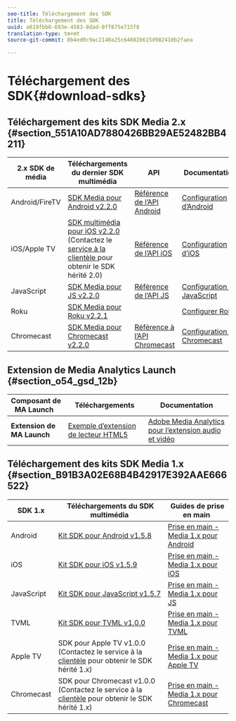 ```yaml
---
seo-title: Téléchargement des SDK
title: Téléchargement des SDK
uuid: a619fbb8-693e-4583-8dad-0ff875e715f8
translation-type: tm+mt
source-git-commit: 8b4ed0c9ac2140a25c64602b615d982410b2faea

---
```



# Téléchargement des SDK{#download-sdks}

## Téléchargement des kits SDK Media 2.x {#section_551A10AD7880426BB29AE52482BB4211}

| 2.x SDK de média | Téléchargements du dernier SDK multimédia |  API   |  Documentation  |
| --- | --- | --- | --- |
| Android/FireTV | [SDK Media pour Android v2.2.0](https://github.com/Adobe-Marketing-Cloud/media-sdks/releases/tag/android-v2.2.0) | [Référence de l’API Android](https://adobe-marketing-cloud.github.io/media-sdks/reference/android/) | [Configuration d’Android](/help/sdk-implement/setup/set-up-android.md) |
| iOS/Apple TV | [SDK multimédia pour iOS v2.2.0](https://github.com/Adobe-Marketing-Cloud/media-sdks/releases/tag/ios-v2.2.0) (Contactez le [service à la clientèle ](https://helpx.adobe.com/marketing-cloud/contact-support.html) pour obtenir le SDK hérité 2.0) | [Référence de l’API iOS](https://adobe-marketing-cloud.github.io/media-sdks/reference/ios/) | [Configuration d’iOS](/help/sdk-implement/setup/set-up-ios.md) |
| JavaScript | [SDK Media pour JS v2.2.0](https://github.com/Adobe-Marketing-Cloud/media-sdks/releases/tag/js-v2.2.0) | [Référence de l’API JS](https://adobe-marketing-cloud.github.io/media-sdks/reference/javascript/) | [Configuration de JavaScript](/help/sdk-implement/setup/set-up-js.md) |
| Roku | [SDK Media pour Roku v2.2.1](https://github.com/Adobe-Marketing-Cloud/media-sdks/releases/tag/roku-v2.2.1) |  | [Configurer Roku](/help/sdk-implement/setup/set-up-roku.md) |
| Chromecast | [SDK Media pour Chromecast v2.2.0](https://github.com/Adobe-Marketing-Cloud/media-sdks/releases/tag/chromecast-v2.2.0) | [Référence à l’API Chromecast](https://adobe-marketing-cloud.github.io/media-sdks/reference/chromecast/) | [Configuration de Chromecast](/help/sdk-implement/setup/set-up-chromecast.md) |

<!--
## Download the Adobe Nielsen 2.x SDKs {#section_ih5_vpz_p1b}

|  &nbsp;Adobe Nielsen 2.x SDKs&nbsp; | Latest&nbsp;Media&nbsp;SDK&nbsp;Downloads&nbsp; | Nielsen&nbsp;Implementation&nbsp;Guides&nbsp; |
|---|---|---|
| **Android** | [VHL for Android v.2.0.1N](https://adobecertifiedmetrics.zendesk.com/hc/en-us/articles/115002514727-VHL-version-2-0-x-N-GA-Release) | [Android 2.1](/help/nielsen-partnership/dcr-impl/dcr-android-impl-2.1.md) |
| **iOS** | [VHL for iOS v.2.0.1N](https://adobecertifiedmetrics.zendesk.com/hc/en-us/articles/115002514727-VHL-version-2-0-x-N-GA-Release) | [iOS 2.1](/help/nielsen-partnership/dcr-impl/dcr-ios-impl-2.1.md) |
| **JavaScript** | [VHL for JavaScript v.2.0.1N](https://adobecertifiedmetrics.zendesk.com/hc/en-us/articles/115002514727-VHL-version-2-0-x-N-GA-Release) | [JavaScript 2.1](/help/nielsen-partnership/dcr-impl/dcr-js-impl-2.1.md) |
-->

## Extension de Media Analytics Launch {#section_o54_gsd_12b}

| Composant de MA Launch   | Téléchargements | Documentation |
|---|---|---|
| **Extension de MA Launch** | [Exemple d’extension de lecteur HTML5](https://github.com/adobe/reactor-adobe-va-sample-player) | [Adobe Media Analytics pour l’extension audio et vidéo](https://docs.adobelaunch.com/extension-reference/web/adobe-media-analytics-for-audio-and-video-extension) |

## Téléchargement des kits SDK Media 1.x {#section_B91B3A02E68B4B42917E392AAE666522}

| SDK 1.x |  Téléchargements du SDK multimédia |  Guides de prise en main |
| --- | --- | --- |
| Android | [Kit SDK pour Android v1.5.8](https://github.com/Adobe-Marketing-Cloud/video-heartbeat/releases/tag/android-v1.5.8) | [Prise en main - Media 1.x pour Android](setup/vhl-dev-guide-v15_android.pdf) |
| iOS | [Kit SDK pour iOS v1.5.9](https://github.com/Adobe-Marketing-Cloud/video-heartbeat/releases/tag/ios-v1.5.9) | [Prise en main - Media 1.x pour iOS](setup/vhl-dev-guide-v15_ios.pdf) |
| JavaScript | [Kit SDK pour JavaScript v1.5.7](https://github.com/Adobe-Marketing-Cloud/video-heartbeat/releases/tag/js-v1.5.7) | [Prise en main - Media 1.x pour JS](setup/vhl-dev-guide-v15_js.pdf) |
| TVML | [Kit SDK pour TVML v1.0.0](https://github.com/Adobe-Marketing-Cloud/video-heartbeat/releases/tag/tvml-v1.0.0) | [Prise en main - Media 1.x pour TVML](setup/vhl_tvml.pdf) |
| Apple TV | SDK pour Apple TV v1.0.0 (Contactez le service à la [clientèle](https://helpx.adobe.com/marketing-cloud/contact-support.html) pour obtenir le SDK hérité 1.x) | [Prise en main - Media 1.x pour Apple TV](setup/vhl-dev-guide-v1x_appletv.pdf) |
| Chromecast | SDK pour Chromecast v1.0.0 (Contactez le service à la [clientèle](https://helpx.adobe.com/marketing-cloud/contact-support.html) pour obtenir le SDK hérité 1.x) | [Prise en main - Media 1.x pour Chromecast](setup/chromecast_1.x_sdk.pdf) |

